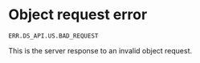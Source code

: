 # Object request error

`ERR.DS_API.US.BAD_REQUEST`

This is the server response to an invalid object request.
